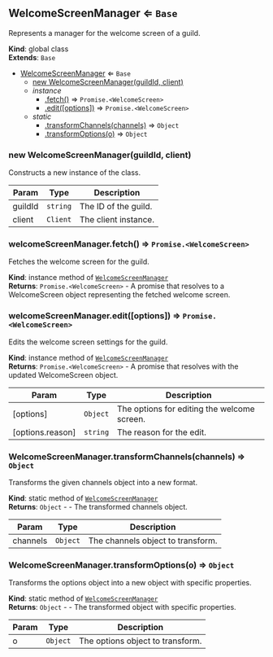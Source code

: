 <a name="WelcomeScreenManager"></a>

## WelcomeScreenManager ⇐ <code>Base</code>
Represents a manager for the welcome screen of a guild.

**Kind**: global class  
**Extends**: <code>Base</code>  

* [WelcomeScreenManager](#WelcomeScreenManager) ⇐ <code>Base</code>
    * [new WelcomeScreenManager(guildId, client)](#new_WelcomeScreenManager_new)
    * _instance_
        * [.fetch()](#WelcomeScreenManager+fetch) ⇒ <code>Promise.&lt;WelcomeScreen&gt;</code>
        * [.edit([options])](#WelcomeScreenManager+edit) ⇒ <code>Promise.&lt;WelcomeScreen&gt;</code>
    * _static_
        * [.transformChannels(channels)](#WelcomeScreenManager.transformChannels) ⇒ <code>Object</code>
        * [.transformOptions(o)](#WelcomeScreenManager.transformOptions) ⇒ <code>Object</code>

<a name="new_WelcomeScreenManager_new"></a>

### new WelcomeScreenManager(guildId, client)
Constructs a new instance of the class.


| Param | Type | Description |
| --- | --- | --- |
| guildId | <code>string</code> | The ID of the guild. |
| client | <code>Client</code> | The client instance. |

<a name="WelcomeScreenManager+fetch"></a>

### welcomeScreenManager.fetch() ⇒ <code>Promise.&lt;WelcomeScreen&gt;</code>
Fetches the welcome screen for the guild.

**Kind**: instance method of [<code>WelcomeScreenManager</code>](#WelcomeScreenManager)  
**Returns**: <code>Promise.&lt;WelcomeScreen&gt;</code> - A promise that resolves to a WelcomeScreen object representing the fetched welcome screen.  
<a name="WelcomeScreenManager+edit"></a>

### welcomeScreenManager.edit([options]) ⇒ <code>Promise.&lt;WelcomeScreen&gt;</code>
Edits the welcome screen settings for the guild.

**Kind**: instance method of [<code>WelcomeScreenManager</code>](#WelcomeScreenManager)  
**Returns**: <code>Promise.&lt;WelcomeScreen&gt;</code> - A promise that resolves with the updated WelcomeScreen object.  

| Param | Type | Description |
| --- | --- | --- |
| [options] | <code>Object</code> | The options for editing the welcome screen. |
| [options.reason] | <code>string</code> | The reason for the edit. |

<a name="WelcomeScreenManager.transformChannels"></a>

### WelcomeScreenManager.transformChannels(channels) ⇒ <code>Object</code>
Transforms the given channels object into a new format.

**Kind**: static method of [<code>WelcomeScreenManager</code>](#WelcomeScreenManager)  
**Returns**: <code>Object</code> - - The transformed channels object.  

| Param | Type | Description |
| --- | --- | --- |
| channels | <code>Object</code> | The channels object to transform. |

<a name="WelcomeScreenManager.transformOptions"></a>

### WelcomeScreenManager.transformOptions(o) ⇒ <code>Object</code>
Transforms the options object into a new object with specific properties.

**Kind**: static method of [<code>WelcomeScreenManager</code>](#WelcomeScreenManager)  
**Returns**: <code>Object</code> - - The transformed object with specific properties.  

| Param | Type | Description |
| --- | --- | --- |
| o | <code>Object</code> | The options object to transform. |

